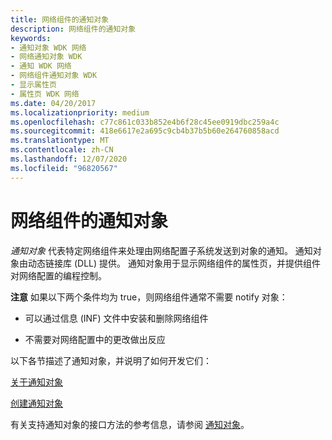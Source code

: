 ```yaml
---
title: 网络组件的通知对象
description: 网络组件的通知对象
keywords:
- 通知对象 WDK 网络
- 网络通知对象 WDK
- 通知 WDK 网络
- 网络组件通知对象 WDK
- 显示属性页
- 属性页 WDK 网络
ms.date: 04/20/2017
ms.localizationpriority: medium
ms.openlocfilehash: c77c861c033b852e4b6f28c45ee0919dbc259a4c
ms.sourcegitcommit: 418e6617e2a695c9cb4b37b5b60e264760858acd
ms.translationtype: MT
ms.contentlocale: zh-CN
ms.lasthandoff: 12/07/2020
ms.locfileid: "96820567"
---
```

# <a name="notify-objects-for-network-components"></a>网络组件的通知对象





*通知对象* 代表特定网络组件来处理由网络配置子系统发送到对象的通知。 通知对象由动态链接库 (DLL) 提供。 通知对象用于显示网络组件的属性页，并提供组件对网络配置的编程控制。

**注意**  如果以下两个条件均为 true，则网络组件通常不需要 notify 对象：

 

-   可以通过信息 (INF) 文件中安装和删除网络组件

-   不需要对网络配置中的更改做出反应

以下各节描述了通知对象，并说明了如何开发它们：

[关于通知对象](about-notify-objects.md)

[创建通知对象](creating-a-notify-object.md)

有关支持通知对象的接口方法的参考信息，请参阅 [通知对象](/previous-versions/windows/hardware/network/ff559161(v=vs.85))。

 

